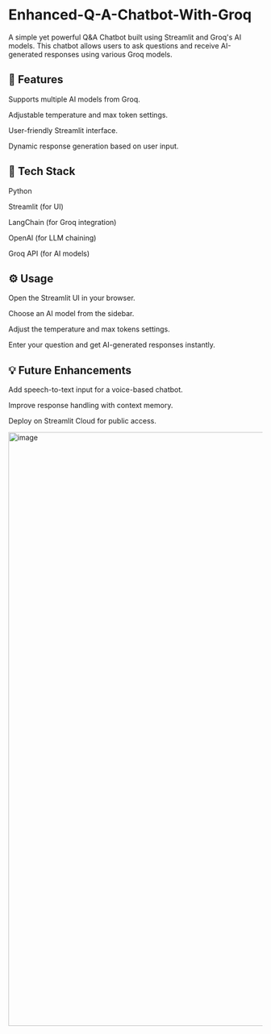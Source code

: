 # Enhanced-Q-A-Chatbot-With-Groq

A simple yet powerful Q&A Chatbot built using Streamlit and Groq's AI models. This chatbot allows users to ask questions and receive AI-generated responses using various Groq models.

## 🚀 Features

Supports multiple AI models from Groq.

Adjustable temperature and max token settings.

User-friendly Streamlit interface.

Dynamic response generation based on user input.

## 📌 Tech Stack

Python

Streamlit (for UI)

LangChain (for Groq integration)

OpenAI (for LLM chaining)

Groq API (for AI models)

## ⚙️ Usage

Open the Streamlit UI in your browser.

Choose an AI model from the sidebar.

Adjust the temperature and max tokens settings.

Enter your question and get AI-generated responses instantly.

## 💡 Future Enhancements

Add speech-to-text input for a voice-based chatbot.

Improve response handling with context memory.

Deploy on Streamlit Cloud for public access.

<img width="1178" alt="image" src="https://github.com/user-attachments/assets/fb8e44ae-d008-476b-98a6-ce97a4e81471" />
